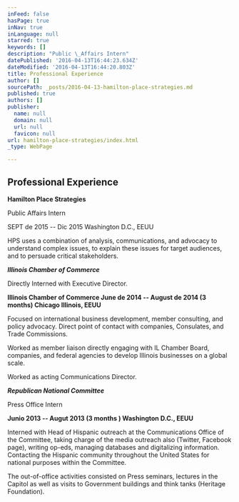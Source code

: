 ```yaml
---
inFeed: false
hasPage: true
inNav: true
inLanguage: null
starred: true
keywords: []
description: "Public \_Affairs Intern"
datePublished: '2016-04-13T16:44:23.634Z'
dateModified: '2016-04-13T16:44:20.803Z'
title: Professional Experience
author: []
sourcePath: _posts/2016-04-13-hamilton-place-strategies.md
published: true
authors: []
publisher:
  name: null
  domain: null
  url: null
  favicon: null
url: hamilton-place-strategies/index.html
_type: WebPage

---
```

## Professional Experience

**Hamilton Place Strategies**

Public  Affairs Intern

SEPT de 2015 -- Dic 2015  Washington D.C., EEUU

HPS uses a combination of analysis, communications, and advocacy to understand complex issues, to explain these issues for target audiences, and to persuade critical stakeholders. 

**_Illinois Chamber of Commerce_**

Directly Interned with Executive Director.

**Illinois Chamber of Commerce June de 2014 -- August de 2014 (3 months) Chicago Illinois, EEUU**

Focused on international business development, member consulting, and policy advocacy. Direct point of contact with companies, Consulates, and Trade Commissions.

Worked as member liaison directly engaging with IL Chamber Board, companies, and federal agencies to develop Illinois businesses on a global scale.

Worked as acting Communications Director.

**_Republican National Committee_**

Press Office Intern

**Junio 2013 -- Augut 2013 (3 months ) Washington D.C., EEUU**

Interned with Head of Hispanic outreach at the Communications Office of the Committee, taking charge of the media outreach also (Twitter, Facebook page), writing op-eds, managing databases and digitalizing information. Contacting the Hispanic community throughout the United States for national purposes within the Committee. 

The out-of-office activities consisted on Press seminars, lectures in the Capitol as well as visits to Government buildings and think tanks (Heritage Foundation).